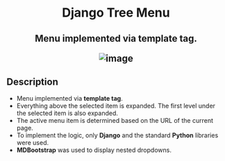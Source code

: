 <h1 align="center">Django Tree Menu</h1>
<h2 align="center">
  
Menu implemented via template tag.

![image](https://user-images.githubusercontent.com/26933434/225091788-8263874a-f258-41d3-8bed-e3e52cc3c989.png)

## Description
- Menu implemented via **template tag**.
- Everything above the selected item is expanded. The first level under the selected item is also expanded.
- The active menu item is determined based on the URL of the current page.
- To implement the logic, only **Django** and the standard **Python** libraries were used.
- **MDBootstrap** was used to display nested dropdowns.
